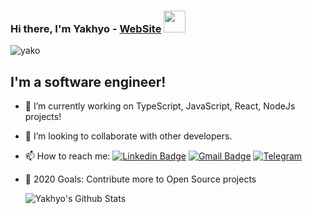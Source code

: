 ### Hi there, I'm Yakhyo -  [WebSite][website] <img src="https://media.giphy.com/media/WUlplcMpOCEmTGBtBW/giphy.gif" width="35">

<p align="left"> <img src="https://komarev.com/ghpvc/?username=yakohere" alt="yako" /> </p> 

## I'm a software engineer!

- 🔭 I’m currently working on TypeScript, JavaScript, React, NodeJs projects!
- 👯 I’m looking to collaborate with other developers.
- 📫 How to reach me:
[![Linkedin Badge](https://img.shields.io/badge/-LinkedIn-blue?style=flat-square&logo=Linkedin&logoColor=white&link=https://www.linkedin.com/in/yako-ism/)](https://www.linkedin.com/in/yako-ism/) 
[![Gmail Badge](https://img.shields.io/badge/-Gmail-c14438?style=flat-square&logo=Gmail&logoColor=white&link=mailto:yakhyoismoildjonov@gmail.com)](mailto:yakhyoismoildjonov@gmail.com) 
[![Telegram](https://img.shields.io/badge/-Telegram-2CA5E0?style=flat-square&logo=telegram&logoColor=white)](https://t.me/yakohere)
- 🥅 2020 Goals: Contribute more to Open Source projects
  

  <img align="left" alt="Yakhyo's Github Stats" src="https://github-readme-stats.vercel.app/api?username=yakohere&show_icons=true&hide_border=true" />
 

[website]: https://yakhyo.me
[youtube]: https://youtube.com/yakohere
[instagram]: https://instagram.com/yakohere
[linkedin]: https://linkedin.com/in/yako-ism/
